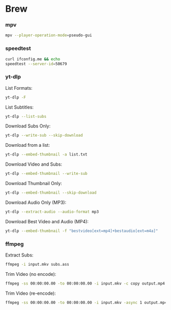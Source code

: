 # Brew


### mpv
```bash
mpv --player-operation-mode=pseudo-gui
```

### speedtest
```bash
curl ifconfig.me && echo
speedtest --server-id=50679
```

### yt-dlp
List Formats:
```bash
yt-dlp -F 
```
List Subtitles:
```bash
yt-dlp --list-subs 
```
Download Subs Only:
```bash
yt-dlp --write-sub --skip-download 
```
Download from a list:
```bash
yt-dlp --embed-thumbnail -a list.txt
```
Download Video and Subs:
```bash
yt-dlp --embed-thumbnail --write-sub 
```
Download Thumbnail Only:
```bash
yt-dlp --embed-thumbnail --skip-download 
```
Download Audio Only (MP3):
```bash
yt-dlp --extract-audio --audio-format mp3 
```
Download Best Video and Audio (MP4):
```bash
yt-dlp --embed-thumbnail -f "bestvideo[ext=mp4]+bestaudio[ext=m4a]" 
```

### ffmpeg
Extract Subs:
```bash
ffmpeg -i input.mkv subs.ass
```
Trim Video (no encode):
```bash
ffmpeg -ss 00:00:00.00 -to 00:00:00.00 -i input.mkv -c copy output.mp4
```
Trim Video (re-encode):
```bash
ffmpeg -ss 00:00:00.00 -to 00:00:00.00 -i input.mkv -async 1 output.mp4
```
